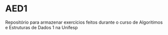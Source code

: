 # AED1
Repositório para armazenar exercícios feitos durante o curso de Algoritimos e Estruturas de Dados 1 na Unifesp
